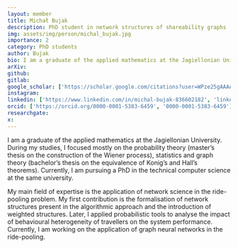 ```yaml
---
layout: member
title: Michał Bujak
description: PhD student in network structures of shareability graphs
img: assets/img/person/michal_bujak.jpg
importance: 2
category: PhD students
author: Bujak
bio: I am a graduate of the applied mathematics at the Jagiellonian University. During my studies, I focused mostly on the probability theory (master’s thesis on the construction of the Wiener process), statistics and graph theory (bachelor’s thesis on the equivalence of Konig’s and Hall’s theorems). Currently, I am pursuing a PhD in the technical computer science at the same university.
arXiv:
github: 
gitlab:
google_scholar: ['https://scholar.google.com/citations?user=WPze25gAAAAJ', 'scholar_MB']
instagram:
linkedin: ['https://www.linkedin.com/in/michal-bujak-836602182', 'linkedin_MB']
orcid: ['https://orcid.org/0000-0001-5383-6459', '0000-0001-5383-6459']
researchgate:
x: 
---
```


I am a graduate of the applied mathematics at the Jagiellonian University. During my studies, I focused mostly on the probability theory (master’s thesis on the construction of the Wiener process), statistics and graph theory (bachelor’s thesis on the equivalence of Konig’s and Hall’s theorems). Currently, I am pursuing a PhD in the technical computer science at the same university. 

My main field of expertise is the application of network science in the ride-pooling problem. My first contribution is the formalisation of network structures present in the algorithmic approach and the introduction of weighted structures. Later, I applied probabilistic tools to analyse the impact of behavioural heterogeneity of travellers on the system performance. Currently, I am working on the application of graph neural networks in the ride-pooling. 
